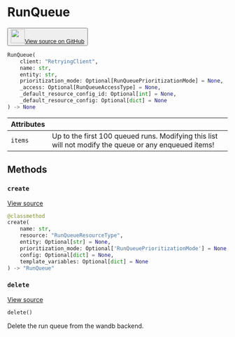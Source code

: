 # RunQueue

<p><button style={{display: 'flex', alignItems: 'center', backgroundColor: 'white', border: '1px solid #ddd', padding: '10px', borderRadius: '6px', cursor: 'pointer', boxShadow: '0 2px 3px rgba(0,0,0,0.1)', transition: 'all 0.3s'}}><a href='https://www.github.com/wandb/wandb/tree/v0.17.9/wandb/apis/public/jobs.py#L433-L651' style={{fontSize: '1.2em', display: 'flex', alignItems: 'center'}}><img src='https://github.githubassets.com/images/modules/logos_page/GitHub-Mark.png' height='32px' width='32px' style={{marginRight: '10px'}}/>View source on GitHub</a></button></p>


```python
RunQueue(
    client: "RetryingClient",
    name: str,
    entity: str,
    prioritization_mode: Optional[RunQueuePrioritizationMode] = None,
    _access: Optional[RunQueueAccessType] = None,
    _default_resource_config_id: Optional[int] = None,
    _default_resource_config: Optional[dict] = None
) -> None
```

| Attributes |  |
| :--- | :--- |
|  `items` |  Up to the first 100 queued runs. Modifying this list will not modify the queue or any enqueued items! |

## Methods

### `create`

[View source](https://www.github.com/wandb/wandb/tree/v0.17.9/wandb/apis/public/jobs.py#L638-L651)

```python
@classmethod
create(
    name: str,
    resource: "RunQueueResourceType",
    entity: Optional[str] = None,
    prioritization_mode: Optional['RunQueuePrioritizationMode'] = None,
    config: Optional[dict] = None,
    template_variables: Optional[dict] = None
) -> "RunQueue"
```

### `delete`

[View source](https://www.github.com/wandb/wandb/tree/v0.17.9/wandb/apis/public/jobs.py#L514-L536)

```python
delete()
```

Delete the run queue from the wandb backend.
